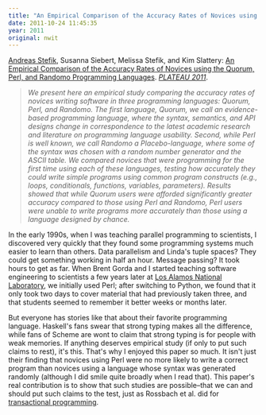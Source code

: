 ```yaml
---
title: "An Empirical Comparison of the Accuracy Rates of Novices using the Quorum, Perl, and Randomo Programming Languages"
date: 2011-10-24 11:45:35
year: 2011
original: nwit
---
```

<p><a href="http://www.cs.siue.edu/~astefik/index.php">Andreas Stefik</a>, Susanna Siebert, Melissa Stefik, and Kim Slattery: <a href="http://ecs.victoria.ac.nz/twiki/pub/Events/PLATEAU/Program/plateau2011-stefik.pdf">An Empirical Comparison of the Accuracy Rates of Novices using the Quorum, Perl, and Randomo Programming Languages</a>. <em><a href="http://ecs.victoria.ac.nz/Events/PLATEAU/WebHome#Evaluation_and_Usability_of_Prog">PLATEAU 2011</a></em>.</p>
<blockquote><em>We present here an empirical study comparing the accuracy rates of novices writing software in three programming languages: Quorum, Perl, and Randomo. The first language, Quorum, we call an evidence-based programming language, where the syntax, semantics, and API designs change in correspondence to the latest academic research and literature on programming language usability. Second, while Perl is well known, we call Randomo a Placebo-language, where some of the syntax was chosen with a random number generator and the ASCII table. We compared novices that were programming for the first time using each of these languages, testing how accurately they could write simple programs using common program constructs (e.g., loops, conditionals, functions, variables, parameters). Results showed that while Quorum users were afforded significantly greater accuracy compared to those using Perl and Randomo, Perl users were unable to write programs more accurately than those using a language designed by chance.</em></blockquote>
<p>In the early 1990s, when I was teaching parallel programming to scientists, I discovered very quickly that they found some programming systems much easier to learn than others. Data parallelism and Linda's tuple spaces? They could get something working in half an hour. Message passing? It took hours to get as far. When Brent Gorda and I started teaching software engineering to scientists a few years later at <a href="http://lanl.gov">Los Alamos National Laboratory</a>, we initially used Perl; after switching to Python, we found that it only took two days to cover material that had previously taken three, and that students seemed to remember it better weeks or months later.</p>
<p>But everyone has stories like that about their favorite programming language. Haskell's fans swear that strong typing makes all the difference, while fans of Scheme are wont to claim that strong typing is for people with weak memories. If anything deserves empirical study (if only to put such claims to rest), it's this. That's why I enjoyed this paper so much. It isn't just their finding that novices using Perl were no more likely to write a correct program than novices using a language whose syntax was generated randomly (although I did smile quite broadly when I read that). This paper's real contribution is to show that such studies are possible–that we can and should put such claims to the test, just as Rossbach et al. did for <a href="http://www.neverworkintheory.org/?p=122">transactional programming</a>.</p>
